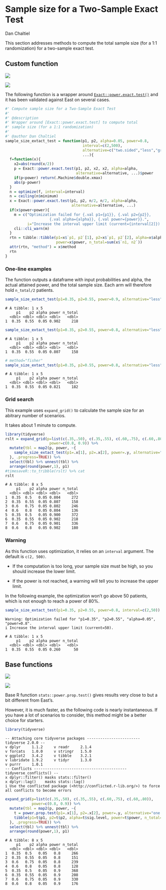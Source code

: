 # Sample size for a Two-Sample Exact Test
Dan Chaltiel

This section addresses methods to compute the total sample size (for a
1:1 randomization) for a two-sample exact test.

## Custom function

![](https://img.shields.io/badge/East-Same-green.svg)

![](https://img.shields.io/badge/nQuery-Not%20tested-blue.svg)

The following function is a wrapper around
[`Exact::power.exact.test()`](https://www.rdocumentation.org/packages/Exact/versions/3.2/topics/power.exact.test)
and it has been validated against East on several cases.

``` r
#' Compute sample size for a Two-Sample Exact Test
#'
#' @description
#' Wrapper around [Exact::power.exact.test] to compute total 
#' sample size (for a 1:1 randomization)
#'
#' @author Dan Chaltiel
sample_size_extact_test = function(p1, p2, alpha=0.05, power=0.8,
                                   interval=c(2,500),
                                   alternative=c("two.sided","less","greater"),
                                   ...){
  f=function(x){
    x2=abs(round(x/2))
    p = Exact::power.exact.test(p1, p2, x2, x2, alpha=alpha, 
                                alternative=alternative, ...)$power
    if(p<power) return(.Machine$double.xmax)
    abs(p-power)
  }
  n = optimize(f, interval=interval)
  n = ceiling(n$minimum)
  x = Exact::power.exact.test(p1, p2, n/2, n/2, alpha=alpha, 
                              alternative=alternative, ...)
  if(x$power<power){
    m = c("Optimization failed for {.val p1={p1}}, {.val p2={p2}}, 
                    {.val alpha={alpha}}, {.val power={power}}.",
          i="Increase the interval upper limit (current={interval[2]}).")
    cli::cli_warn(m)
  }
  rtn = tibble::tibble(p1=x$`p1, p2`[1], p2=x$`p1, p2`[2], alpha=x$alpha,
                       power=x$power, n_total=sum(x$`n1, n2`))
  attr(rtn, "method") = x$method
  rtn
}
```

### One-line examples

The function outputs a dataframe with input probabilities and alpha, the
actual attained power, and the total sample size. Each arm will
therefore hold `n_total/2` patients.

``` r
sample_size_extact_test(p1=0.35, p2=0.55, power=0.9, alternative="less")
```

    # A tibble: 1 x 5
         p1    p2 alpha power n_total
      <dbl> <dbl> <dbl> <dbl>   <dbl>
    1  0.35  0.55  0.05 0.902     218

``` r
sample_size_extact_test(p1=0.35, p2=0.55, power=0.8, alternative="less")
```

    # A tibble: 1 x 5
         p1    p2 alpha power n_total
      <dbl> <dbl> <dbl> <dbl>   <dbl>
    1  0.35  0.55  0.05 0.807     158

``` r
# method="fisher"
sample_size_extact_test(p1=0.35, p2=0.55, power=0.8, alternative="less", method="fisher")
```

    # A tibble: 1 x 5
         p1    p2 alpha power n_total
      <dbl> <dbl> <dbl> <dbl>   <dbl>
    1  0.35  0.55  0.05 0.821     182

### Grid search

This example uses `expand_grid()` to calculate the sample size for an
abitrary number of scenarios.

It takes about 1 minute to compute.

``` r
library(tidyverse)
rslt = expand_grid(p=list(c(.35,.50), c(.35,.55), c(.60,.75), c(.60,.80)),
                    power=c(0.8, 0.9)) %>%
  mutate(tbl = map2(p, power, ~{
    sample_size_extact_test(p1=.x[1], p2=.x[2], power=.y, alternative="less")
  }, .progress=TRUE)) %>%
  select(tbl) %>% unnest(tbl) %>%
  arrange(round(power,1), p1)
#timesaveR::to_tribble(rslt) %>% cat
rslt
```

    # A tibble: 8 x 5
         p1    p2 alpha power n_total
      <dbl> <dbl> <dbl> <dbl>   <dbl>
    1  0.35  0.5   0.05 0.804     272
    2  0.35  0.55  0.05 0.807     158
    3  0.6   0.75  0.05 0.802     246
    4  0.6   0.8   0.05 0.804     136
    5  0.35  0.5   0.05 0.900     372
    6  0.35  0.55  0.05 0.902     218
    7  0.6   0.75  0.05 0.901     336
    8  0.6   0.8   0.05 0.902     180

### Warning

As this function uses optimization, it relies on an `interval` argument.
The default is `c(2, 500)`.

- If the computation is too long, your sample size must be high, so you
  should increase the lower limit.

- If the power is not reached, a warning will tell you to increase the
  upper limit.

In the following example, the optimization won’t go above 50 patients,
which is not enough to reach a power of 80%.

``` r
sample_size_extact_test(p1=0.35, p2=0.55, power=0.8, interval=c(2,50))
```

    Warning: Optimization failed for "p1=0.35", "p2=0.55", "alpha=0.05", "power=0.8".
    i Increase the interval upper limit (current=50).

    # A tibble: 1 x 5
         p1    p2 alpha power n_total
      <dbl> <dbl> <dbl> <dbl>   <dbl>
    1  0.35  0.55  0.05 0.260      50

## Base functions

![](https://img.shields.io/badge/East-Different-red.svg)

![](https://img.shields.io/badge/nQuery-Not%20tested-blue.svg)

Base R function `stats::power.prop.test()` gives results very close to
but a bit different from East’s.

However, it is much faster, as the following code is nearly
instantaneous. If you have a lot of scenarios to consider, this method
might be a better choice for starters.

``` r
library(tidyverse)
```

    -- Attaching core tidyverse packages ------------------------ tidyverse 2.0.0 --
    v dplyr     1.1.2     v readr     2.1.4
    v forcats   1.0.0     v stringr   1.5.0
    v ggplot2   3.4.2     v tibble    3.2.1
    v lubridate 1.9.2     v tidyr     1.3.0
    v purrr     1.0.1     
    -- Conflicts ------------------------------------------ tidyverse_conflicts() --
    x dplyr::filter() masks stats::filter()
    x dplyr::lag()    masks stats::lag()
    i Use the conflicted package (<http://conflicted.r-lib.org/>) to force all conflicts to become errors

``` r
expand_grid(p=list(c(.35,.50), c(.35,.55), c(.60,.75), c(.60,.80)),
            power=c(0.8, 0.9)) %>%
  mutate(tbl = map2(p, power, ~{
    t = power.prop.test(p1=.x[1], p2=.x[2], power=.y, alternative="one.sided")
    tibble(p1=t$p1, p2=t$p2, alpha=t$sig.level, power=t$power, n_total=round(2*t$n))
  }, .progress=TRUE)) %>%
  select(tbl) %>% unnest(tbl) %>%
  arrange(round(power,1), p1)
```

    # A tibble: 8 x 5
         p1    p2 alpha power n_total
      <dbl> <dbl> <dbl> <dbl>   <dbl>
    1  0.35  0.5   0.05   0.8     266
    2  0.35  0.55  0.05   0.8     151
    3  0.6   0.75  0.05   0.8     239
    4  0.6   0.8   0.05   0.8     128
    5  0.35  0.5   0.05   0.9     368
    6  0.35  0.55  0.05   0.9     208
    7  0.6   0.75  0.05   0.9     330
    8  0.6   0.8   0.05   0.9     176
